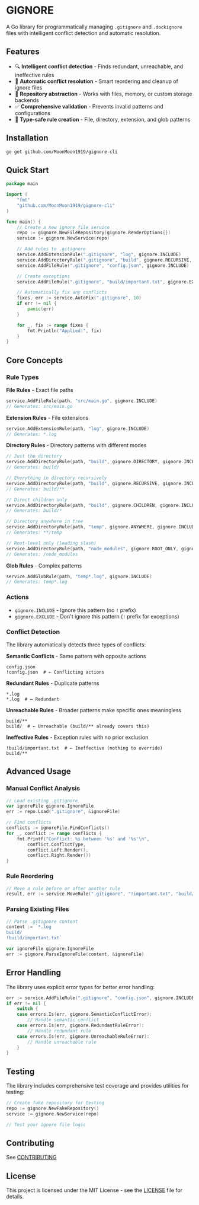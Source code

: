 # GIGNORE

A Go library for programmatically managing `.gitignore` and `.dockignore` files with intelligent conflict detection and automatic resolution.

## Features

- 🔍 **Intelligent conflict detection** - Finds redundant, unreachable, and ineffective rules
- 🔧 **Automatic conflict resolution** - Smart reordering and cleanup of ignore files
- 📁 **Repository abstraction** - Works with files, memory, or custom storage backends
- ✅ **Comprehensive validation** - Prevents invalid patterns and configurations
- 🎯 **Type-safe rule creation** - File, directory, extension, and glob patterns

## Installation

```bash
go get github.com/MoonMoon1919/gignore-cli
```

## Quick Start

```go
package main

import (
    "fmt"
    "github.com/MoonMoon1919/gignore-cli"
)

func main() {
    // Create a new ignore file service
    repo := gignore.NewFileRepository(gignore.RenderOptions{})
    service := gignore.NewService(repo)

    // Add rules to .gitignore
    service.AddExtensionRule(".gitignore", "log", gignore.INCLUDE)
    service.AddDirectoryRule(".gitignore", "build", gignore.RECURSIVE, gignore.INCLUDE)
    service.AddFileRule(".gitignore", "config.json", gignore.INCLUDE)

    // Create exceptions
    service.AddFileRule(".gitignore", "build/important.txt", gignore.EXCLUDE)

    // Automatically fix any conflicts
    fixes, err := service.AutoFix(".gitignore", 10)
    if err != nil {
        panic(err)
    }

    for _, fix := range fixes {
        fmt.Println("Applied:", fix)
    }
}
```

## Core Concepts

### Rule Types

**File Rules** - Exact file paths
```go
service.AddFileRule(path, "src/main.go", gignore.INCLUDE)
// Generates: src/main.go
```

**Extension Rules** - File extensions
```go
service.AddExtensionRule(path, "log", gignore.INCLUDE)
// Generates: *.log
```

**Directory Rules** - Directory patterns with different modes
```go
// Just the directory
service.AddDirectoryRule(path, "build", gignore.DIRECTORY, gignore.INCLUDE)
// Generates: build/

// Everything in directory recursively
service.AddDirectoryRule(path, "build", gignore.RECURSIVE, gignore.INCLUDE)
// Generates: build/**

// Direct children only
service.AddDirectoryRule(path, "build", gignore.CHILDREN, gignore.INCLUDE)
// Generates: build/*

// Directory anywhere in tree
service.AddDirectoryRule(path, "temp", gignore.ANYWHERE, gignore.INCLUDE)
// Generates: **/temp

// Root-level only (leading slash)
service.AddDirectoryRule(path, "node_modules", gignore.ROOT_ONLY, gignore.INCLUDE)
// Generates: /node_modules
```

**Glob Rules** - Complex patterns
```go
service.AddGlobRule(path, "temp*.log", gignore.INCLUDE)
// Generates: temp*.log
```

### Actions

- `gignore.INCLUDE` - Ignore this pattern (no `!` prefix)
- `gignore.EXCLUDE` - Don't ignore this pattern (`!` prefix for exceptions)

### Conflict Detection

The library automatically detects three types of conflicts:

**Semantic Conflicts** - Same pattern with opposite actions
```gitignore
config.json
!config.json  # ← Conflicting actions
```

**Redundant Rules** - Duplicate patterns
```gitignore
*.log
*.log  # ← Redundant
```

**Unreachable Rules** - Broader patterns make specific ones meaningless
```gitignore
build/**
build/  # ← Unreachable (build/** already covers this)
```

**Ineffective Rules** - Exception rules with no prior exclusion
```gitignore
!build/important.txt  # ← Ineffective (nothing to override)
build/**
```

## Advanced Usage

### Manual Conflict Analysis

```go
// Load existing .gitignore
var ignoreFile gignore.IgnoreFile
err := repo.Load(".gitignore", &ignoreFile)

// Find conflicts
conflicts := ignoreFile.FindConflicts()
for _, conflict := range conflicts {
    fmt.Printf("Conflict: %s between '%s' and '%s'\n",
        conflict.ConflictType,
        conflict.Left.Render(),
        conflict.Right.Render())
}
```

### Rule Reordering

```go
// Move a rule before or after another rule
result, err := service.MoveRule(".gitignore", "!important.txt", "build/**", gignore.AFTER)
```

### Parsing Existing Files

```go
// Parse .gitignore content
content := `*.log
build/
!build/important.txt`

var ignoreFile gignore.IgnoreFile
err := gignore.ParseIgnoreFile(content, &ignoreFile)
```

## Error Handling

The library uses explicit error types for better error handling:

```go
err := service.AddFileRule(".gitignore", "config.json", gignore.INCLUDE)
if err != nil {
    switch {
    case errors.Is(err, gignore.SemanticConflictError):
        // Handle semantic conflict
    case errors.Is(err, gignore.RedundantRuleError):
        // Handle redundant rule
    case errors.Is(err, gignore.UnreachableRuleError):
        // Handle unreachable rule
    }
}
```

## Testing

The library includes comprehensive test coverage and provides utilities for testing:

```go
// Create fake repository for testing
repo := gignore.NewFakeRepository()
service := gignore.NewService(repo)

// Test your ignore file logic
```

## Contributing

See [CONTRIBUTING](CONTRIBUTING.md)

## License

This project is licensed under the MIT License - see the [LICENSE](LICENSE) file for details.

